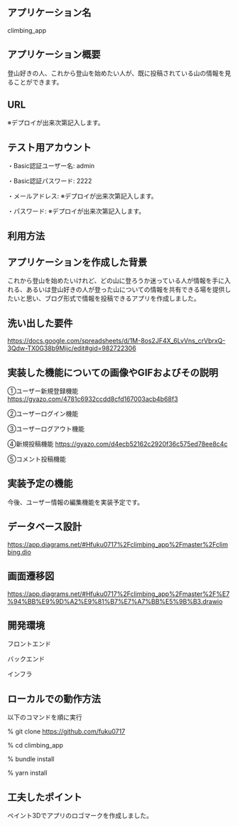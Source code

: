 ## アプリケーション名
climbing_app


## アプリケーション概要
登山好きの人、これから登山を始めたい人が、既に投稿されている山の情報を見ることができます。


## URL
※デプロイが出来次第記入します。



## テスト用アカウント
・Basic認証ユーザー名: admin

・Basic認証パスワード: 2222

・メールアドレス: ※デプロイが出来次第記入します。

・パスワード: ※デプロイが出来次第記入します。



## 利用方法





## アプリケーションを作成した背景
これから登山を始めたいけれど、どの山に登ろうか迷っている人が情報を手に入れる、あるいは登山好きの人が登った山についての情報を共有できる場を提供したいと思い、ブログ形式で情報を投稿できるアプリを作成しました。


## 洗い出した要件
https://docs.google.com/spreadsheets/d/1M-8os2JF4X_6LvVns_crVbrxQ-3Qdw-TX0G38b9Mijc/edit#gid=982722306


## 実装した機能についての画像やGIFおよびその説明
①ユーザー新規登録機能
　https://gyazo.com/4781c6932ccdd8cfd167003acb4b68f3

②ユーザーログイン機能


③ユーザーログアウト機能


④新規投稿機能
https://gyazo.com/d4ecb52162c2920f36c575ed78ee8c4c

⑤コメント投稿機能

## 実装予定の機能
今後、ユーザー情報の編集機能を実装予定です。


## データベース設計
https://app.diagrams.net/#Hfuku0717%2Fclimbing_app%2Fmaster%2Fclimbing.dio


## 画面遷移図
https://app.diagrams.net/#Hfuku0717%2Fclimbing_app%2Fmaster%2F%E7%94%BB%E9%9D%A2%E9%81%B7%E7%A7%BB%E5%9B%B3.drawio


## 開発環境
フロントエンド

バックエンド

インフラ


## ローカルでの動作方法
以下のコマンドを順に実行

% git clone https://github.com/fuku0717

% cd climbing_app

% bundle install

% yarn install



## 工夫したポイント
ペイント3Dでアプリのロゴマークを作成しました。
